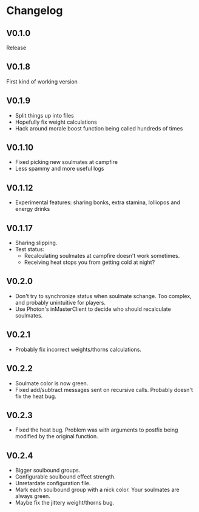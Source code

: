 # Changelog

## V0.1.0

Release

## V0.1.8

First kind of working version

## V0.1.9

* Split things up into files
* Hopefully fix weight calculations
* Hack around morale boost function being called hundreds of times

## V0.1.10

* Fixed picking new soulmates at campfire
* Less spammy and more useful logs

## V0.1.12

* Experimental features: sharing bonks, extra stamina, lolliopos and energy drinks

## V0.1.17

* Sharing slipping.
* Test status:
  * Recalculating soulmates at campfire doesn't work sometimes.
  * Receiving heat stops you from getting cold at night?

## V0.2.0

* Don't try to synchronize status when soulmate schange. Too complex, and
  probably unintuitive for players.
* Use Photon's inMasterClient to decide who should recalculate soulmates.

## V0.2.1

* Probably fix incorrect weights/thorns calculations.

## V0.2.2

* Soulmate color is now green.
* Fixed add/subtract messages sent on recursive calls. Probably doesn't fix the heat bug.

## V0.2.3

* Fixed the heat bug. Problem was with arguments to postfix being modified by the original function.

## V0.2.4

* Bigger soulbound groups.
* Configurable soulbound effect strength.
* Unretardate configuration file.
* Mark each soulbound group with a nick color. Your soulmates are always green.
* Maybe fix the jittery weight/thorns bug.
